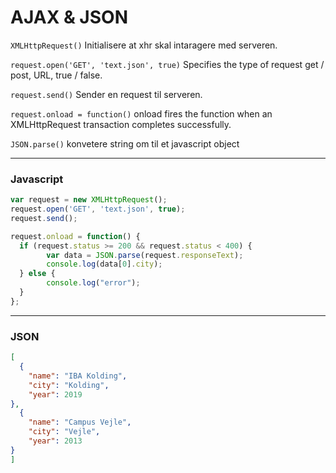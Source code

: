 # AJAX & JSON
```XMLHttpRequest()``` Initialisere at xhr skal intaragere med serveren.

```request.open('GET', 'text.json', true)``` Specifies the type of request get / post, URL, true / false.

```request.send()``` Sender en request til serveren.

```request.onload = function()``` onload fires the function when an XMLHttpRequest transaction completes successfully.

```JSON.parse()``` konvetere string om til et javascript object

---

### Javascript
```javascript
var request = new XMLHttpRequest();
request.open('GET', 'text.json', true); 
request.send();

request.onload = function() {
  if (request.status >= 200 && request.status < 400) {
        var data = JSON.parse(request.responseText);
        console.log(data[0].city);
  } else {
        console.log("error");
  }
};
```

---

### JSON
```json
[
  {
    "name": "IBA Kolding",
    "city": "Kolding",
    "year": 2019
},
  {
    "name": "Campus Vejle",
    "city": "Vejle",
    "year": 2013
}
]
```